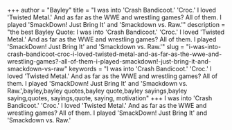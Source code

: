 +++
author = "Bayley"
title = "I was into 'Crash Bandicoot.' 'Croc.' I loved 'Twisted Metal.' And as far as the WWE and wrestling games? All of them. I played 'SmackDown! Just Bring It' and 'Smackdown vs. Raw.'"
description = "the best Bayley Quote: I was into 'Crash Bandicoot.' 'Croc.' I loved 'Twisted Metal.' And as far as the WWE and wrestling games? All of them. I played 'SmackDown! Just Bring It' and 'Smackdown vs. Raw.'"
slug = "i-was-into-crash-bandicoot-croc-i-loved-twisted-metal-and-as-far-as-the-wwe-and-wrestling-games?-all-of-them-i-played-smackdown!-just-bring-it-and-smackdown-vs-raw"
keywords = "I was into 'Crash Bandicoot.' 'Croc.' I loved 'Twisted Metal.' And as far as the WWE and wrestling games? All of them. I played 'SmackDown! Just Bring It' and 'Smackdown vs. Raw.',bayley,bayley quotes,bayley quote,bayley sayings,bayley saying,quotes, sayings,quote, saying, motivation"
+++
I was into 'Crash Bandicoot.' 'Croc.' I loved 'Twisted Metal.' And as far as the WWE and wrestling games? All of them. I played 'SmackDown! Just Bring It' and 'Smackdown vs. Raw.'
